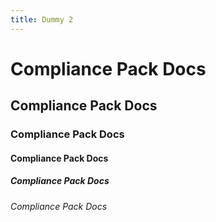 ```yaml
---
title: Dummy 2
---
```

# Compliance Pack Docs
## Compliance Pack Docs
### Compliance Pack Docs
#### Compliance Pack Docs
##### Compliance Pack Docs
###### Compliance Pack Docs
